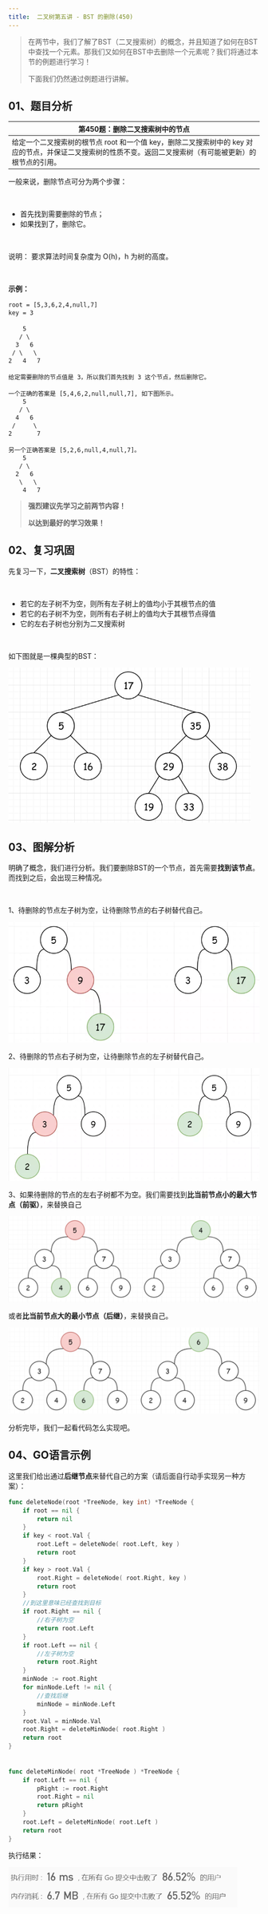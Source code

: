 ```yaml
---
title:  二叉树第五讲 - BST 的删除(450)
---
```


> 在两节中，我们了解了BST（二叉搜索树）的概念，并且知道了如何在BST中查找一个元素。那我们又如何在BST中去删除一个元素呢？我们将通过本节的例题进行学习！
>
> 下面我们仍然通过例题进行讲解。
## 01、题目分析

| 第450题：删除二叉搜索树中的节点                              |
| ------------------------------------------------------------ |
| 给定一个二叉搜索树的根节点 root 和一个值 key，删除二叉搜索树中的 key 对应的节点，并保证二叉搜索树的性质不变。返回二叉搜索树（有可能被更新）的根节点的引用。 |

一般来说，删除节点可分为两个步骤：

<br/>

- 首先找到需要删除的节点；
- 如果找到了，删除它。

<br/>

说明： 要求算法时间复杂度为 O(h)，h 为树的高度。

<br/>

**示例：**

```
root = [5,3,6,2,4,null,7]
key = 3

    5
   / \
  3   6
 / \   \
2   4   7

给定需要删除的节点值是 3，所以我们首先找到 3 这个节点，然后删除它。

一个正确的答案是 [5,4,6,2,null,null,7], 如下图所示。
    5
   / \
  4   6
 /     \
2       7

另一个正确答案是 [5,2,6,null,4,null,7]。
    5
   / \
  2   6
   \   \
    4   7
```

> **强烈建议先学习之前两节内容！**
>
> **以达到最好的学习效果！**

## 02、复习巩固

先复习一下，**二叉搜索树**（BST）的特性：

<br/>

- 若它的左子树不为空，则所有左子树上的值均小于其根节点的值
- 若它的右子树不为空，则所有右子树上的值均大于其根节点得值
- 它的左右子树也分别为二叉搜索树

<br/>

如下图就是一棵典型的BST：

<img src="./405/1.jpg" alt="img" style="zoom: 67%;" />

## 03、图解分析

明确了概念，我们进行分析。我们要删除BST的一个节点，首先需要**找到该节点**。而找到之后，会出现三种情况。

<br/>

1、待删除的节点左子树为空，让待删除节点的右子树替代自己。

<img src="./405/2.jpg" alt="img" style="zoom: 67%;" />

2、待删除的节点右子树为空，让待删除节点的左子树替代自己。

<img src="./405/3.jpg" alt="img" style="zoom: 67%;" />

3、如果待删除的节点的左右子树都不为空。我们需要找到**比当前节点小的最大节点（前驱）**，来替换自己

<img src="./405/4.jpg" alt="img" style="zoom: 67%;" />

或者**比当前节点大的最小节点（后继）**，来替换自己。

<img src="./405/5.jpg" alt="img" style="zoom: 67%;" />

分析完毕，我们一起看代码怎么实现吧。

## 04、GO语言示例

这里我们给出通过**后继节点**来替代自己的方案（请后面自行动手实现另一种方案）：

```go
func deleteNode(root *TreeNode, key int) *TreeNode {
    if root == nil {
        return nil
    }
    if key < root.Val {
        root.Left = deleteNode( root.Left, key )
        return root
    }
    if key > root.Val {
        root.Right = deleteNode( root.Right, key )
        return root
    }
    //到这里意味已经查找到目标
    if root.Right == nil {
        //右子树为空
        return root.Left
    }
    if root.Left == nil {
        //左子树为空
        return root.Right
    }
    minNode := root.Right
    for minNode.Left != nil {
        //查找后继
        minNode = minNode.Left
    }
    root.Val = minNode.Val
    root.Right = deleteMinNode( root.Right )
    return root
}


func deleteMinNode( root *TreeNode ) *TreeNode {
    if root.Left == nil {
        pRight := root.Right
        root.Right = nil
        return pRight
    }
    root.Left = deleteMinNode( root.Left )
    return root
}
```

执行结果：

<img src="./405/6.jpg" alt="img" style="zoom: 67%;" />

